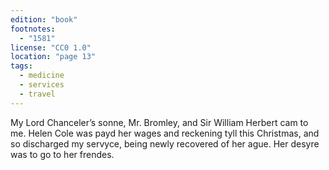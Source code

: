 ```yaml
---
edition: "book"
footnotes:
  - "1581"
license: "CC0 1.0"
location: "page 13"
tags:
  - medicine
  - services
  - travel
---
```

My Lord Chanceler’s sonne, Mr.
Bromley, and Sir William Herbert cam to me. Helen Cole was payd
her wages and reckening tyll this Christmas, and so discharged my
servyce, being newly recovered of her ague. Her desyre was to
go to her frendes.

